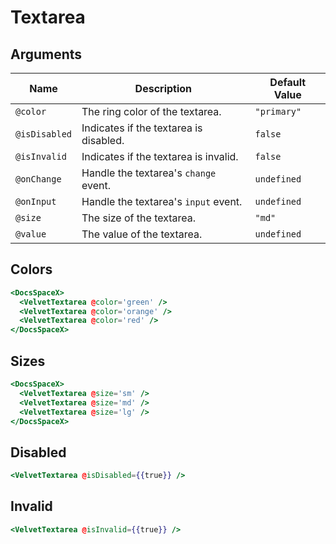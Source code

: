 # Textarea

## Arguments

| Name          | Description                            | Default Value |
| ------------- | -------------------------------------- | ------------- |
| `@color`      | The ring color of the textarea.        | `"primary"`   |
| `@isDisabled` | Indicates if the textarea is disabled. | `false`       |
| `@isInvalid`  | Indicates if the textarea is invalid.  | `false`       |
| `@onChange`   | Handle the textarea's `change` event.  | `undefined`   |
| `@onInput`    | Handle the textarea's `input` event.   | `undefined`   |
| `@size`       | The size of the textarea.              | `"md"`        |
| `@value`      | The value of the textarea.             | `undefined`   |

## Colors

```hbs preview-template
<DocsSpaceX>
  <VelvetTextarea @color='green' />
  <VelvetTextarea @color='orange' />
  <VelvetTextarea @color='red' />
</DocsSpaceX>
```

## Sizes

```hbs preview-template
<DocsSpaceX>
  <VelvetTextarea @size='sm' />
  <VelvetTextarea @size='md' />
  <VelvetTextarea @size='lg' />
</DocsSpaceX>
```

## Disabled

```hbs preview-template
<VelvetTextarea @isDisabled={{true}} />
```

## Invalid

```hbs preview-template
<VelvetTextarea @isInvalid={{true}} />
```
